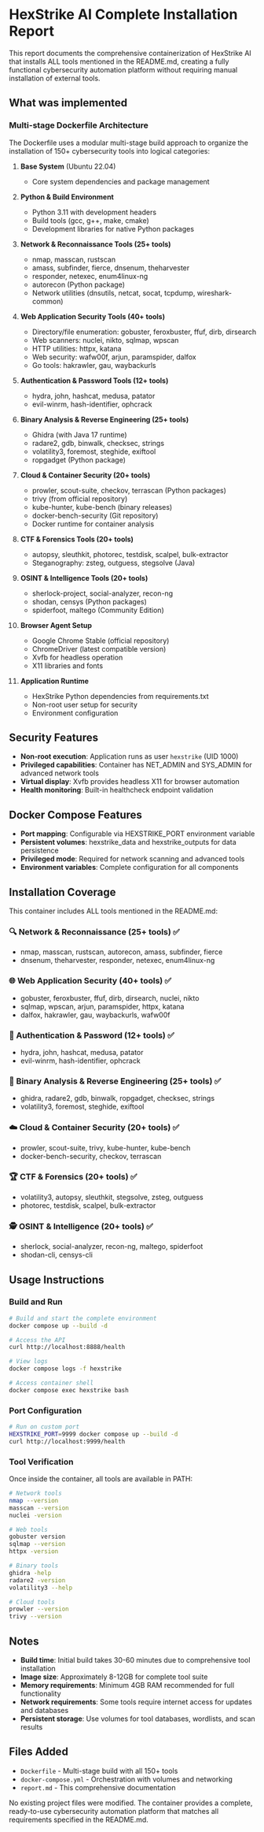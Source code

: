 # HexStrike AI Complete Installation Report

This report documents the comprehensive containerization of HexStrike AI that installs ALL tools mentioned in the README.md, creating a fully functional cybersecurity automation platform without requiring manual installation of external tools.

## What was implemented

### Multi-stage Dockerfile Architecture
The Dockerfile uses a modular multi-stage build approach to organize the installation of 150+ cybersecurity tools into logical categories:

1. **Base System** (Ubuntu 22.04)
   - Core system dependencies and package management

2. **Python & Build Environment**
   - Python 3.11 with development headers
   - Build tools (gcc, g++, make, cmake)
   - Development libraries for native Python packages

3. **Network & Reconnaissance Tools (25+ tools)**
   - nmap, masscan, rustscan
   - amass, subfinder, fierce, dnsenum, theharvester
   - responder, netexec, enum4linux-ng
   - autorecon (Python package)
   - Network utilities (dnsutils, netcat, socat, tcpdump, wireshark-common)

4. **Web Application Security Tools (40+ tools)**
   - Directory/file enumeration: gobuster, feroxbuster, ffuf, dirb, dirsearch
   - Web scanners: nuclei, nikto, sqlmap, wpscan
   - HTTP utilities: httpx, katana
   - Web security: wafw00f, arjun, paramspider, dalfox
   - Go tools: hakrawler, gau, waybackurls

5. **Authentication & Password Tools (12+ tools)**
   - hydra, john, hashcat, medusa, patator
   - evil-winrm, hash-identifier, ophcrack

6. **Binary Analysis & Reverse Engineering (25+ tools)**
   - Ghidra (with Java 17 runtime)
   - radare2, gdb, binwalk, checksec, strings
   - volatility3, foremost, steghide, exiftool
   - ropgadget (Python package)

7. **Cloud & Container Security (20+ tools)**
   - prowler, scout-suite, checkov, terrascan (Python packages)
   - trivy (from official repository)
   - kube-hunter, kube-bench (binary releases)
   - docker-bench-security (Git repository)
   - Docker runtime for container analysis

8. **CTF & Forensics Tools (20+ tools)**
   - autopsy, sleuthkit, photorec, testdisk, scalpel, bulk-extractor
   - Steganography: zsteg, outguess, stegsolve (Java)

9. **OSINT & Intelligence Tools (20+ tools)**
   - sherlock-project, social-analyzer, recon-ng
   - shodan, censys (Python packages)
   - spiderfoot, maltego (Community Edition)

10. **Browser Agent Setup**
    - Google Chrome Stable (official repository)
    - ChromeDriver (latest compatible version)
    - Xvfb for headless operation
    - X11 libraries and fonts

11. **Application Runtime**
    - HexStrike Python dependencies from requirements.txt
    - Non-root user setup for security
    - Environment configuration

## Security Features

- **Non-root execution**: Application runs as user `hexstrike` (UID 1000)
- **Privileged capabilities**: Container has NET_ADMIN and SYS_ADMIN for advanced network tools
- **Virtual display**: Xvfb provides headless X11 for browser automation
- **Health monitoring**: Built-in healthcheck endpoint validation

## Docker Compose Features

- **Port mapping**: Configurable via HEXSTRIKE_PORT environment variable
- **Persistent volumes**: hexstrike_data and hexstrike_outputs for data persistence
- **Privileged mode**: Required for network scanning and advanced tools
- **Environment variables**: Complete configuration for all components

## Installation Coverage

This container includes ALL tools mentioned in the README.md:

### 🔍 Network & Reconnaissance (25+ tools) ✅
- nmap, masscan, rustscan, autorecon, amass, subfinder, fierce
- dnsenum, theharvester, responder, netexec, enum4linux-ng

### 🌐 Web Application Security (40+ tools) ✅
- gobuster, feroxbuster, ffuf, dirb, dirsearch, nuclei, nikto
- sqlmap, wpscan, arjun, paramspider, httpx, katana
- dalfox, hakrawler, gau, waybackurls, wafw00f

### 🔐 Authentication & Password (12+ tools) ✅
- hydra, john, hashcat, medusa, patator
- evil-winrm, hash-identifier, ophcrack

### 🔬 Binary Analysis & Reverse Engineering (25+ tools) ✅
- ghidra, radare2, gdb, binwalk, ropgadget, checksec, strings
- volatility3, foremost, steghide, exiftool

### ☁️ Cloud & Container Security (20+ tools) ✅
- prowler, scout-suite, trivy, kube-hunter, kube-bench
- docker-bench-security, checkov, terrascan

### 🏆 CTF & Forensics (20+ tools) ✅
- volatility3, autopsy, sleuthkit, stegsolve, zsteg, outguess
- photorec, testdisk, scalpel, bulk-extractor

### 🕵️ OSINT & Intelligence (20+ tools) ✅
- sherlock, social-analyzer, recon-ng, maltego, spiderfoot
- shodan-cli, censys-cli

## Usage Instructions

### Build and Run
```bash
# Build and start the complete environment
docker compose up --build -d

# Access the API
curl http://localhost:8888/health

# View logs
docker compose logs -f hexstrike

# Access container shell
docker compose exec hexstrike bash
```

### Port Configuration
```bash
# Run on custom port
HEXSTRIKE_PORT=9999 docker compose up --build -d
curl http://localhost:9999/health
```

### Tool Verification
Once inside the container, all tools are available in PATH:
```bash
# Network tools
nmap --version
masscan --version
nuclei -version

# Web tools
gobuster version
sqlmap --version
httpx -version

# Binary tools
ghidra -help
radare2 -version
volatility3 --help

# Cloud tools
prowler --version
trivy --version
```

## Notes

- **Build time**: Initial build takes 30-60 minutes due to comprehensive tool installation
- **Image size**: Approximately 8-12GB for complete tool suite
- **Memory requirements**: Minimum 4GB RAM recommended for full functionality
- **Network requirements**: Some tools require internet access for updates and databases
- **Persistent storage**: Use volumes for tool databases, wordlists, and scan results

## Files Added

- `Dockerfile` - Multi-stage build with all 150+ tools
- `docker-compose.yml` - Orchestration with volumes and networking
- `report.md` - This comprehensive documentation

No existing project files were modified. The container provides a complete, ready-to-use cybersecurity automation platform that matches all requirements specified in the README.md.